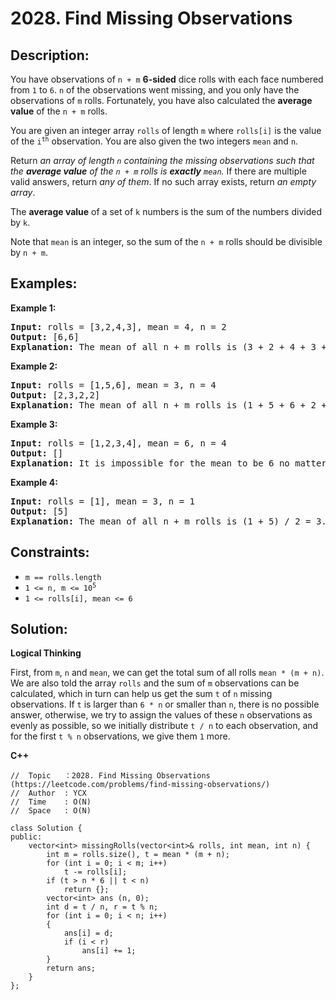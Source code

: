 # 2028. Find Missing Observations


## Description: 

<p>You have observations of <code>n + m</code> <strong>6-sided</strong> dice rolls with each face numbered from <code>1</code> to <code>6</code>. <code>n</code> of the observations went missing, and you only have the observations of <code>m</code> rolls. Fortunately, you have also calculated the <strong>average value</strong> of the <code>n + m</code> rolls.</p>
<p>You are given an integer array <code>rolls</code> of length <code>m</code> where <code>rolls[i]</code> is the value of the <code>i<sup>th</sup></code> observation. You are also given the two integers <code>mean</code> and <code>n</code>.</p>
<p>Return <em>an array of length <code>n</code> containing the missing observations such that the <strong>average value</strong> of the <code>n + m</code> rolls is <strong>exactly</strong> <code>mean</code>.</em> If there are multiple valid answers, return <em>any of them</em>. If no such array exists, return <em>an empty array</em>.</p>
<p>The <strong>average value</strong> of a set of <code>k</code> numbers is the sum of the numbers divided by <code>k</code>.</p>
<p>Note that <code>mean</code> is an integer, so the sum of the <code>n + m</code> rolls should be divisible by <code>n + m</code>.</p>


## Examples:

<strong>Example 1:</strong>
<pre>
<strong>Input:</strong> rolls = [3,2,4,3], mean = 4, n = 2
<strong>Output:</strong> [6,6]
<strong>Explanation:</strong> The mean of all n + m rolls is (3 + 2 + 4 + 3 + 6 + 6) / 6 = 4.
</pre>

<strong>Example 2:</strong>
<pre>
<strong>Input:</strong> rolls = [1,5,6], mean = 3, n = 4
<strong>Output:</strong> [2,3,2,2]
<strong>Explanation:</strong> The mean of all n + m rolls is (1 + 5 + 6 + 2 + 3 + 2 + 2) / 7 = 3.
</pre>

<strong>Example 3:</strong>
<pre>
<strong>Input:</strong> rolls = [1,2,3,4], mean = 6, n = 4
<strong>Output:</strong> []
<strong>Explanation:</strong> It is impossible for the mean to be 6 no matter what the 4 missing rolls are.
</pre>

<strong>Example 4:</strong>
<pre>
<strong>Input:</strong> rolls = [1], mean = 3, n = 1
<strong>Output:</strong> [5]
<strong>Explanation:</strong> The mean of all n + m rolls is (1 + 5) / 2 = 3.
</pre>


## Constraints:

<ul>
  <li><code>m == rolls.length</code></li>
  <li><code>1 &lt;= n, m &lt;= 10<sup>5</sup></code></li>
  <li><code>1 &lt;= rolls[i], mean &lt;= 6</code></li>
</ul>


## Solution: 

<strong>Logical Thinking</strong>
<p>First, from <code>m</code>, <code>n</code> and <code>mean</code>, we can get the total sum of all rolls <code>mean * (m + n)</code>. We are also told the array <code>rolls</code> and the sum of <code>m</code> observations can be calculated, which in turn can help us get the sum <code>t</code> of <code>n</code> missing observations. If <code>t</code> is larger than <code>6 * n</code> or smaller than <code>n</code>, there is no possible answer, otherwise, we try to assign the values of these <code>n</code> observations as evenly as possible, so we initially distribute <code>t / n</code> to each observation, and for the first <code>t % n</code> observations, we give them <code>1</code> more. </p>


<strong>C++</strong>

```
//  Topic   ：2028. Find Missing Observations (https://leetcode.com/problems/find-missing-observations/)
//  Author  : YCX
//  Time    : O(N)
//  Space   : O(N)

class Solution {
public:
    vector<int> missingRolls(vector<int>& rolls, int mean, int n) {
        int m = rolls.size(), t = mean * (m + n);
        for (int i = 0; i < m; i++)
            t -= rolls[i];
        if (t > n * 6 || t < n)
            return {};
        vector<int> ans (n, 0);
        int d = t / n, r = t % n;
        for (int i = 0; i < n; i++)
        {
            ans[i] = d;
            if (i < r)
                ans[i] += 1;
        }
        return ans;
    }
};
```
